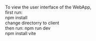To view the user interface of the WebApp, 
<br>first run:
<br> npm install
<br>change directorry to client
<br>then run: npm run dev
<br>npm install vite
